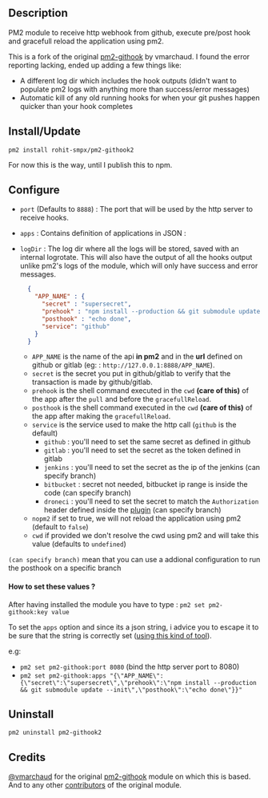 ## Description

PM2 module to receive http webhook from github, execute pre/post hook and gracefull reload the application using pm2.

This is a fork of the original [pm2-githook](https://github.com/vmarchaud/pm2-githook) by vmarchaud. I found the error reporting lacking, ended up adding a few things like:
* A different log dir which includes the hook outputs (didn't want to populate pm2 logs with anything more than success/error messages)
* Automatic kill of any old running hooks for when your git pushes happen quicker than your hook completes

## Install/Update

`pm2 install rohit-smpx/pm2-githook2`

For now this is the way, until I publish this to npm.

## Configure

- `port` (Defaults to `8888`) : The port that will be used by the http server to receive hooks.
- `apps` : Contains definition of applications in JSON : 
- `logDir` : The log dir where all the logs will be stored, saved with an internal logrotate. This will also have the output of all the hooks output unlike pm2's logs of the module, which will only have success and error messages.

    ```json
      {
        "APP_NAME" : {
          "secret" : "supersecret",
          "prehook" : "npm install --production && git submodule update --init",
          "posthook" : "echo done",
          "service": "github"
        }
      }
    ```
    
    - `APP_NAME` is the name of the api **in pm2** and in the **url** defined on github or gitlab (eg: : `http://127.0.0.1:8888/APP_NAME`).
    - `secret` is the secret you put in github/gitlab to verify that the transaction is made by github/gitlab.
    - `prehook` is the shell command executed in the `cwd` **(care of this)** of the app after the `pull` and before the `gracefullReload`.
    - `posthook` is the shell command executed in the `cwd` **(care of this)** of the app after making the `gracefullReload`.
    - `service` is the service used to make the http call (`github` is the default)
      - `github` : you'll need to set the same secret as defined in github 
      - `gitlab` : you'll need to set the secret as the token defined in gitlab
      - `jenkins` : you'll need to set the secret as the ip of the jenkins (can specify branch)
      - `bitbucket` : secret not needed, bitbucket ip range is inside the code (can specify branch)
      - `droneci` : you'll need to set the secret to match the `Authorization` header defined inside the [plugin](http://addons.drone.io/webhook/) (can specify branch)
    - `nopm2` if set to true, we will not reload the application using pm2 (default to `false`)
    - `cwd` if provided we don't resolve the cwd using pm2 and will take this value (defaults to `undefined`)

`(can specify branch)`  mean that you can use a addional configuration to run the posthook on a specific branch

#### How to set these values ?

 After having installed the module you have to type :
`pm2 set pm2-githook:key value`

To set the `apps` option and since its a json string, i advice you to escape it to be sure that the string is correctly set ([using this kind of tool](http://bernhardhaeussner.de/odd/json-escape/)).

e.g: 
- `pm2 set pm2-githook:port 8080` (bind the http server port to 8080)
- `pm2 set pm2-githook:apps "{\"APP_NAME\":{\"secret\":\"supersecret\",\"prehook\":\"npm install --production && git submodule update --init\",\"posthook\":\"echo done\"}}"` 

## Uninstall

`pm2 uninstall pm2-githook2`

## Credits

[@vmarchaud](https://github.com/vmarchaud) for the original [pm2-githook](https://github.com/vmarchaud/pm2-githook) module on which this is based.
And to any other [contributors](https://github.com/vmarchaud/pm2-githook/graphs/contributors) of the original module.